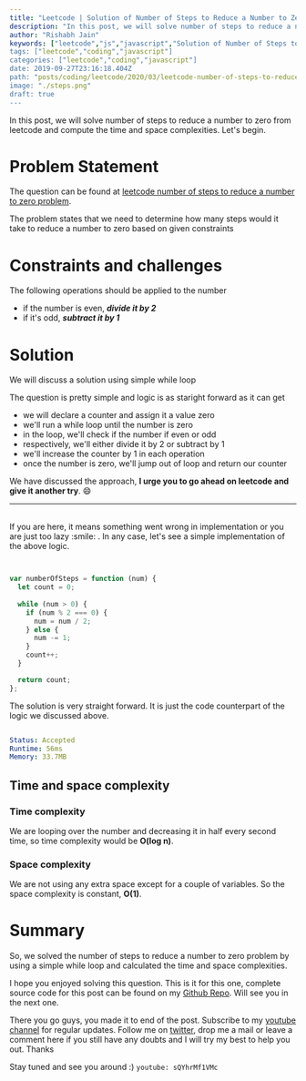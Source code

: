 ```yaml
---
title: "Leetcode | Solution of Number of Steps to Reduce a Number to Zero"
description: "In this post, we will solve number of steps to reduce a number to zero from leetcode and compute the time and space complexities. Let's begin."
author: "Rishabh Jain"
keywords: ["leetcode","js","javascript","Solution of Number of Steps to Reduce a Number to Zero","rishabh","jain","rishabh jain","rishabh1403","blog","competitive","coding","programming","tech","technology", interview", "interview questions"]
tags: ["leetcode","coding","javascript"]
categories: ["leetcode","coding","javascript"]
date: 2019-09-27T23:16:18.404Z
path: "posts/coding/leetcode/2020/03/leetcode-number-of-steps-to-reduce-a-number-to-zero"
image: "./steps.png"
draft: true
---
```


In this post, we will solve number of steps to reduce a number to zero from leetcode and compute the time and space complexities. Let's begin.
<!--more-->

# Problem Statement
The question can be found at [leetcode number of steps to reduce a number to zero problem](https://leetcode.com/problems/number-of-steps-to-reduce-a-number-to-zero/).

The problem states that we need to determine how many steps would it take to
reduce a number to zero based on given constraints

# Constraints and challenges

The following operations should be applied to the number
- if the number is even, ***divide it by 2***
- if it's odd, ***subtract it by 1***

# Solution

We will discuss a solution using simple while loop

The question is pretty simple and logic is as staright forward as it can get

- we will declare a counter and assign it a value zero
- we'll run a while loop until the number is zero
- in the loop, we'll check if the number if even or odd
- respectively, we'll either divide it by 2 or subtract by 1
- we'll increase the counter by 1 in each operation
- once the number is zero, we'll jump out of loop and return our counter

We have discussed the approach, **I urge you to go ahead on leetcode and give it another try**. :smile:

<hr />
<br />
If you are here, it means something went wrong in implementation or you are just too lazy :smile: . In any case, let's see a simple implementation of the above logic.

```js


var numberOfSteps = function (num) {
  let count = 0;
  
  while (num > 0) {
    if (num % 2 === 0) {
      num = num / 2;
    } else {
      num -= 1;
    }
    count++;
  }

  return count;
};

```

The solution is very straight forward. It is just the code counterpart of the
logic we discussed above.

```yaml

Status: Accepted
Runtime: 56ms
Memory: 33.7MB

```

## Time and space complexity

### Time complexity

We are looping over the number and decreasing it in half every second time, so time complexity would be **O(log n)**.

### Space complexity

We are not using any extra space except for a couple of variables. So the space
complexity is constant, **O(1)**.

# Summary

So, we solved the number of steps to reduce a number to zero problem by using a
simple while loop and calculated the time and space complexities.

I hope you enjoyed solving this question. This is it for this one, complete source code for this post can be found on my [Github Repo](https://github.com/rishabh1403/leetcode-javascript-solutions). Will see you in the next one.

There you go guys, you made it to end of the post.  Subscribe to my [youtube channel](https://www.youtube.com/rishabh1403) for regular updates. Follow me on [twitter](https://www.twitter.com/rishabhjain1403), drop me a mail or leave a comment here if you still have any doubts and I will try my best to help you out. Thanks

Stay tuned and see you around :)
`youtube: sQYhrMf1VMc`